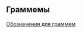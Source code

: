 ## Граммемы

[Обозначения для граммем](url:https://pymorphy2.readthedocs.io/en/stable/user/grammemes.html#grammeme-docs)